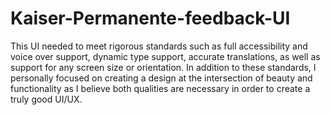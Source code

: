 # Kaiser-Permanente-feedback-UI

This UI needed to meet rigorous standards such as full accessibility and voice over support, dynamic type support, accurate translations, as well as support for any screen size or orientation. In addition to these standards, I personally focused on creating a design at the intersection of beauty and functionality as I believe both qualities are necessary in order to create a truly good UI/UX.
